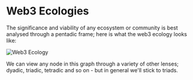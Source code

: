 # Web3 Ecologies

The significance and viability of any ecosystem or community is best analysed through a pentadic frame; here is what the web3 ecology looks like:

![Web3 Ecology](/assets/web3/web3ecology.png)

We can view any node in this graph through a variety of other lenses; dyadic, triadic, tetradic and so on - but in general we'll stick to triads.
